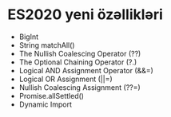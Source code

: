 # ES2020 yeni özəllikləri

- BigInt
- String matchAll()
- The Nullish Coalescing Operator (??)
- The Optional Chaining Operator (?.)
- Logical AND Assignment Operator (&&=)
- Logical OR Assignment (||=)
- Nullish Coalescing Assignment (??=)
- Promise.allSettled()
- Dynamic Import
